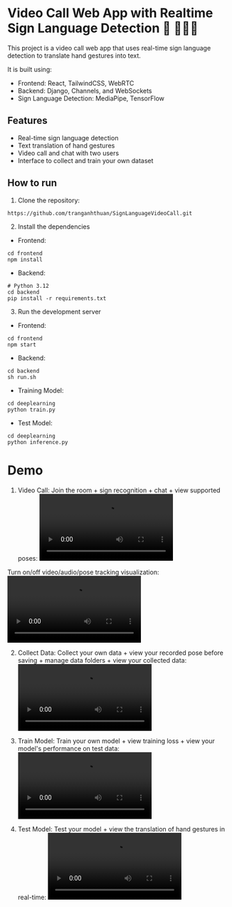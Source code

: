 # Video Call Web App with Realtime Sign Language Detection 🎥 🙋🏻‍♂️

This project is a video call web app that uses real-time sign language detection to translate hand gestures into text. 

It is built using:
- Frontend: React, TailwindCSS, WebRTC
- Backend: Django, Channels, and WebSockets
- Sign Language Detection: MediaPipe, TensorFlow

## Features
- Real-time sign language detection
- Text translation of hand gestures
- Video call and chat with two users
- Interface to collect and train your own dataset


## How to run
1. Clone the repository:
```
https://github.com/tranganhthuan/SignLanguageVideoCall.git
```
2. Install the dependencies
- Frontend:
```
cd frontend
npm install
```
- Backend:
```
# Python 3.12
cd backend
pip install -r requirements.txt
```

3. Run the development server
- Frontend:
```
cd frontend
npm start
```
- Backend:
```
cd backend
sh run.sh
```
- Training Model:
```
cd deeplearning
python train.py
```
- Test Model:
```
cd deeplearning
python inference.py
```

# Demo

1. Video Call:
Join the room + sign recognition + chat + view supported poses:
![Video Call](./assets/video_call.mp4)

Turn on/off video/audio/pose tracking visualization:
![Video Call 2](./assets/video_feature.mp4)

2. Collect Data: 
Collect your own data + view your recorded pose before saving + manage data folders + view your collected data:
![Collect Data](./assets/collect_data.mp4)

3. Train Model:
Train your own model + view training loss + view your model's performance on test data:
![Train Model](./assets/train_model.mp4)

4. Test Model:
Test your model + view the translation of hand gestures in real-time:
![Test Model](./assets/inference.mp4)





